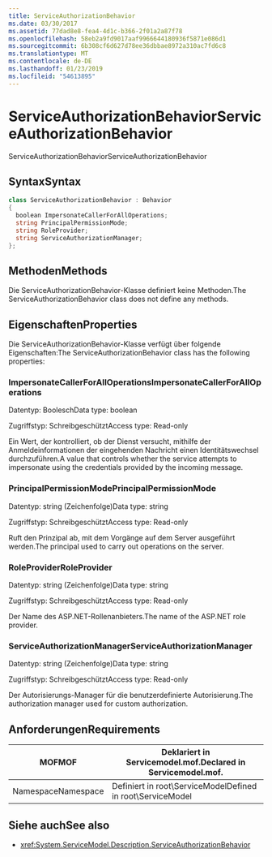 ```yaml
---
title: ServiceAuthorizationBehavior
ms.date: 03/30/2017
ms.assetid: 77dad8e8-fea4-4d1c-b366-2f01a2a87f78
ms.openlocfilehash: 58eb2a9fd9017aaf9966644180936f5871e086d1
ms.sourcegitcommit: 6b308cf6d627d78ee36dbbae8972a310ac7fd6c8
ms.translationtype: MT
ms.contentlocale: de-DE
ms.lasthandoff: 01/23/2019
ms.locfileid: "54613895"
---
```

# <a name="serviceauthorizationbehavior"></a><span data-ttu-id="9cf5a-102">ServiceAuthorizationBehavior</span><span class="sxs-lookup"><span data-stu-id="9cf5a-102">ServiceAuthorizationBehavior</span></span>
<span data-ttu-id="9cf5a-103">ServiceAuthorizationBehavior</span><span class="sxs-lookup"><span data-stu-id="9cf5a-103">ServiceAuthorizationBehavior</span></span>  
  
## <a name="syntax"></a><span data-ttu-id="9cf5a-104">Syntax</span><span class="sxs-lookup"><span data-stu-id="9cf5a-104">Syntax</span></span>  
  
```csharp
class ServiceAuthorizationBehavior : Behavior  
{  
  boolean ImpersonateCallerForAllOperations;  
  string PrincipalPermissionMode;  
  string RoleProvider;  
  string ServiceAuthorizationManager;  
};  
```  
  
## <a name="methods"></a><span data-ttu-id="9cf5a-105">Methoden</span><span class="sxs-lookup"><span data-stu-id="9cf5a-105">Methods</span></span>  
 <span data-ttu-id="9cf5a-106">Die ServiceAuthorizationBehavior-Klasse definiert keine Methoden.</span><span class="sxs-lookup"><span data-stu-id="9cf5a-106">The ServiceAuthorizationBehavior class does not define any methods.</span></span>  
  
## <a name="properties"></a><span data-ttu-id="9cf5a-107">Eigenschaften</span><span class="sxs-lookup"><span data-stu-id="9cf5a-107">Properties</span></span>  
 <span data-ttu-id="9cf5a-108">Die ServiceAuthorizationBehavior-Klasse verfügt über folgende Eigenschaften:</span><span class="sxs-lookup"><span data-stu-id="9cf5a-108">The ServiceAuthorizationBehavior class has the following properties:</span></span>  
  
### <a name="impersonatecallerforalloperations"></a><span data-ttu-id="9cf5a-109">ImpersonateCallerForAllOperations</span><span class="sxs-lookup"><span data-stu-id="9cf5a-109">ImpersonateCallerForAllOperations</span></span>  
 <span data-ttu-id="9cf5a-110">Datentyp: Boolesch</span><span class="sxs-lookup"><span data-stu-id="9cf5a-110">Data type: boolean</span></span>  
  
 <span data-ttu-id="9cf5a-111">Zugriffstyp: Schreibgeschützt</span><span class="sxs-lookup"><span data-stu-id="9cf5a-111">Access type: Read-only</span></span>  
  
 <span data-ttu-id="9cf5a-112">Ein Wert, der kontrolliert, ob der Dienst versucht, mithilfe der Anmeldeinformationen der eingehenden Nachricht einen Identitätswechsel durchzuführen.</span><span class="sxs-lookup"><span data-stu-id="9cf5a-112">A value that controls whether the service attempts to impersonate using the credentials provided by the incoming message.</span></span>  
  
### <a name="principalpermissionmode"></a><span data-ttu-id="9cf5a-113">PrincipalPermissionMode</span><span class="sxs-lookup"><span data-stu-id="9cf5a-113">PrincipalPermissionMode</span></span>  
 <span data-ttu-id="9cf5a-114">Datentyp: string (Zeichenfolge)</span><span class="sxs-lookup"><span data-stu-id="9cf5a-114">Data type: string</span></span>  
  
 <span data-ttu-id="9cf5a-115">Zugriffstyp: Schreibgeschützt</span><span class="sxs-lookup"><span data-stu-id="9cf5a-115">Access type: Read-only</span></span>  
  
 <span data-ttu-id="9cf5a-116">Ruft den Prinzipal ab, mit dem Vorgänge auf dem Server ausgeführt werden.</span><span class="sxs-lookup"><span data-stu-id="9cf5a-116">The principal used to carry out operations on the server.</span></span>  
  
### <a name="roleprovider"></a><span data-ttu-id="9cf5a-117">RoleProvider</span><span class="sxs-lookup"><span data-stu-id="9cf5a-117">RoleProvider</span></span>  
 <span data-ttu-id="9cf5a-118">Datentyp: string (Zeichenfolge)</span><span class="sxs-lookup"><span data-stu-id="9cf5a-118">Data type: string</span></span>  
  
 <span data-ttu-id="9cf5a-119">Zugriffstyp: Schreibgeschützt</span><span class="sxs-lookup"><span data-stu-id="9cf5a-119">Access type: Read-only</span></span>  
  
 <span data-ttu-id="9cf5a-120">Der Name des ASP.NET-Rollenanbieters.</span><span class="sxs-lookup"><span data-stu-id="9cf5a-120">The name of the ASP.NET role provider.</span></span>  
  
### <a name="serviceauthorizationmanager"></a><span data-ttu-id="9cf5a-121">ServiceAuthorizationManager</span><span class="sxs-lookup"><span data-stu-id="9cf5a-121">ServiceAuthorizationManager</span></span>  
 <span data-ttu-id="9cf5a-122">Datentyp: string (Zeichenfolge)</span><span class="sxs-lookup"><span data-stu-id="9cf5a-122">Data type: string</span></span>  
  
 <span data-ttu-id="9cf5a-123">Zugriffstyp: Schreibgeschützt</span><span class="sxs-lookup"><span data-stu-id="9cf5a-123">Access type: Read-only</span></span>  
  
 <span data-ttu-id="9cf5a-124">Der Autorisierungs-Manager für die benutzerdefinierte Autorisierung.</span><span class="sxs-lookup"><span data-stu-id="9cf5a-124">The authorization manager used for custom authorization.</span></span>  
  
## <a name="requirements"></a><span data-ttu-id="9cf5a-125">Anforderungen</span><span class="sxs-lookup"><span data-stu-id="9cf5a-125">Requirements</span></span>  
  
|<span data-ttu-id="9cf5a-126">MOF</span><span class="sxs-lookup"><span data-stu-id="9cf5a-126">MOF</span></span>|<span data-ttu-id="9cf5a-127">Deklariert in Servicemodel.mof.</span><span class="sxs-lookup"><span data-stu-id="9cf5a-127">Declared in Servicemodel.mof.</span></span>|  
|---------|-----------------------------------|  
|<span data-ttu-id="9cf5a-128">Namespace</span><span class="sxs-lookup"><span data-stu-id="9cf5a-128">Namespace</span></span>|<span data-ttu-id="9cf5a-129">Definiert in root\ServiceModel</span><span class="sxs-lookup"><span data-stu-id="9cf5a-129">Defined in root\ServiceModel</span></span>|  
  
## <a name="see-also"></a><span data-ttu-id="9cf5a-130">Siehe auch</span><span class="sxs-lookup"><span data-stu-id="9cf5a-130">See also</span></span>
- <xref:System.ServiceModel.Description.ServiceAuthorizationBehavior>
